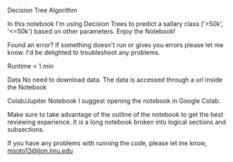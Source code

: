Decision Tree Algorithm

In this notebook I'm using Decision Trees to predict a sallary class ('>50k', '<=50k') based on other parameters. Enjoy the Notebook!

Found an error?
If something doesn't run or gives you errors please let me know. I'd be delighted to troubleshoot any problems.

Runtime
< 1 min

Data
No need to download data. The data is accessed through a url inside the Notebook

Colab/Jupiter Notebook
I suggest opening the notebook in Google Colab.

Make sure to take advantage of the outline of the notebook to get the best reviewing experience. It is a long notebook broken into logical sections and subsections.

If you have any problems with running the code, please let me know, msoto13@lion.lmu.edu
